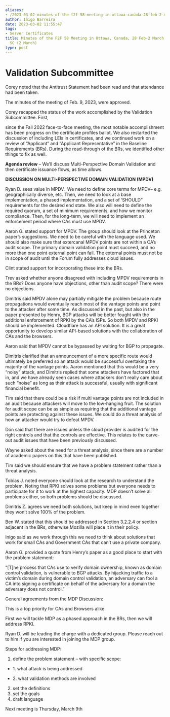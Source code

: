 ```yaml
---
aliases:
- /2023-03-02-minutes-of-the-f2f-58-meeting-in-ottawa-canada-28-feb-2-march-2023-validation-sc-2-march/
author: Iñigo Barreira
date: 2023-03-02 11:55:47
tags:
- Server Certificates
title: Minutes of the F2F 58 Meeting in Ottawa, Canada, 28 Feb-2 March 2023 – Validation
  SC (2 March)
type: post
---
```


# **Validation Subcommittee**

Corey noted that the Antitrust Statement had been read and that attendance had been taken.

The minutes of the meeting of Feb. 9, 2023, were approved.

Corey recapped the status of the work accomplished by the Validation Subcommittee. First,

since the Fall 2022 face-to-face meeting, the most notable accomplishment has been progress on the certificate profiles ballot. We also restarted the discussion of including LEIs in certificates, and we continued work on a review of “Applicant” and “Applicant Representative” in the Baseline Requirements (BRs). During the read-through of the BRs, we identified other things to fix as well.

**Agenda review** – We’ll discuss Multi-Perspective Domain Validation and then certificate issuance flows, as time allows.

**DISCUSSION ON MULTI-PERSPECTIVE DOMAIN VALIDATION (MPDV)**

Ryan D. sees value in MPDV.  We need to define core terms for MPDV– e.g. geographically diverse, etc. Then, we need to look at a base implementation, a phased implementation, and a set of ‘SHOULD” requirements for the desired end state. We also will need to define the required quorum, a set of minimum requirements, and how we monitor compliance. Then, for the long-term, we will need to implement an enforcement period where CAs must use MPDV.

Aaron G. stated support for MPDV. The group should look at the Princeton paper’s suggestions. We need to be careful with the language used. We should also make sure that extercanal MPDV points are not within a CA’s audit scope. The primary domain validation point must succeed, and no more than one point external point can fail. The external points must not be in scope of audit until the Forum fully addresses cloud issues.

Clint stated support for incorporating these into the BRs.

Trev asked whether anyone disagreed with including MPDV requirements in the BRs? Does anyone have objections, other than audit scope? There were no objections.

Dimitris said MPDV alone may partially mitigate the problem because route propagations would eventually reach most of the vantage points and point to the attacker after some time. As discussed in the past, but also in the paper presented by Henry, BGP attacks will be better fought with the additional enforcement of RPKI by the CA’s ISPs. So both MPDV and RPKI should be implemented. Cloudflare has an API solution. It is a great opportunity to develop similar API-based solutions with the collaboration of CAs and the browsers.

Aaron said that MPDV cannot be bypassed by waiting for BGP to propagate.

Dimitris clarified that an announcement of a more specific route would ultimately be preferred so an attack would be successful overtaking the majority of the vantage points. Aaron mentioned that this would be a very “noisy” attack, and Dimitris replied that some attackers have factored that in, and we have already seen cases where attackers don’t really care about such “noise” as long as their attack is successful, usually with significant financial benefit.

Tim said that there could be a risk if multi vantage points are not included in an audit because attackers will move to the low-hanging fruit. The solution for audit scope can be as simple as requiring that the additional vantage points are protecting against these issues. We could do a threat analysis of how an attacker would try to defeat MPDV.

Don said that there are issues unless the cloud provider is audited for the right controls and that the controls are effective. This relates to the carve-out audit issues that have been previously discussed.

Wayne asked about the need for a threat analysis, since there are a number of academic papers on this that have been published.

Tim said we should ensure that we have a problem statement rather than a threat analysis.

Tobias J. noted everyone should look at the research to understand the problem. Noting that RPKI solves some problems but everyone needs to participate for it to work at the highest capacity. MDP doesn’t solve all problems either, so both problems should be discussed.

Dimitris Z. agrees we need both solutions, but keep in mind even together they won’t solve 100% of the problem.

Ben W. stated that this should be addressed in Section 3.2.2.4 or section adjacent in the BRs, otherwise Mozilla will place it in their policy.

Inigo said as we work through this we need to think about solutions that work for small CAs and Government CAs that can’t use a private company.

Aaron G. provided a quote from Henry’s paper as a good place to start with the problem statement:

“\[T\]he process that CAs use to verify domain ownership, known as domain control validation, is vulnerable to BGP attacks. By hijacking traffic to a victim’s domain during domain control validation, an adversary can fool a CA into signing a certificate on behalf of the adversary for a domain the adversary does not control.”

General agreements from the MDP Discussion:

This is a top priority for CAs and Browsers alike.

First we will tackle MDP as a phased approach in the BRs, then we will address RPKI.

Ryan D. will be leading the charge with a dedicated group. Please reach out to him if you are interested in joining the MDP group.

Steps for addressing MDP:

1. define the problem statement – with specific scope:

- 1\. what attack is being addressed

- 2\. what validation methods are involved

2. set the definitions
1. set the goals
1. draft language

Next meeting is Thursday, March 9th